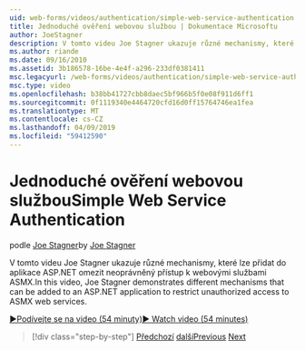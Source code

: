 ```yaml
---
uid: web-forms/videos/authentication/simple-web-service-authentication
title: Jednoduché ověření webovou službou | Dokumentace Microsoftu
author: JoeStagner
description: V tomto videu Joe Stagner ukazuje různé mechanismy, které lze přidat do aplikace ASP.NET omezit neoprávněný přístup k webovými službami ASMX...
ms.author: riande
ms.date: 09/16/2010
ms.assetid: 3b186578-16be-4e4f-a296-233df0381411
msc.legacyurl: /web-forms/videos/authentication/simple-web-service-authentication
msc.type: video
ms.openlocfilehash: b38bb41727cbb8daec5bf966b5f0e08f911d6ff1
ms.sourcegitcommit: 0f1119340e4464720cfd16d0ff15764746ea1fea
ms.translationtype: MT
ms.contentlocale: cs-CZ
ms.lasthandoff: 04/09/2019
ms.locfileid: "59412590"
---
```

# <a name="simple-web-service-authentication"></a><span data-ttu-id="b92fe-103">Jednoduché ověření webovou službou</span><span class="sxs-lookup"><span data-stu-id="b92fe-103">Simple Web Service Authentication</span></span>

<span data-ttu-id="b92fe-104">podle [Joe Stagner](https://github.com/JoeStagner)</span><span class="sxs-lookup"><span data-stu-id="b92fe-104">by [Joe Stagner](https://github.com/JoeStagner)</span></span>

<span data-ttu-id="b92fe-105">V tomto videu Joe Stagner ukazuje různé mechanismy, které lze přidat do aplikace ASP.NET omezit neoprávněný přístup k webovými službami ASMX.</span><span class="sxs-lookup"><span data-stu-id="b92fe-105">In this video, Joe Stagner demonstrates different mechanisms that can be added to an ASP.NET application to restrict unauthorized access to ASMX web services.</span></span>

[<span data-ttu-id="b92fe-106">&#9654;Podívejte se na video (54 minuty)</span><span class="sxs-lookup"><span data-stu-id="b92fe-106">&#9654; Watch video (54 minutes)</span></span>](https://channel9.msdn.com/Blogs/ASP-NET-Site-Videos/simple-web-service-authentication)

> [!div class="step-by-step"]
> <span data-ttu-id="b92fe-107">[Předchozí](implement-the-registration-verification-pattern.md)
> [další](creating-inactive-users.md)</span><span class="sxs-lookup"><span data-stu-id="b92fe-107">[Previous](implement-the-registration-verification-pattern.md)
[Next](creating-inactive-users.md)</span></span>
